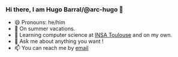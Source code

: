 ### Hi there, I am Hugo Barral/@arc-hugo 👋

- 😄 Pronouns: he/him
- 🔭 On summer vacations.
- 🌱 Learning computer science at [INSA Toulouse](https://www.insa-toulouse.fr/en/index.html) and on my own.
- 💬 Ask me about anything you want !
- 📫 You can reach me by [email](mailto:hugo.barral@outlook.fr) 


<!--
**arc-hugo/arc-hugo** is a ✨ _special_ ✨ repository because its `README.md` (this file) appears on your GitHub profile.

Here are some ideas to get you started:

- 🔭 I’m currently working on ...
- 🌱 I’m currently learning ...
- 👯 I’m looking to collaborate on ...
- 🤔 I’m looking for help with ...
- 💬 Ask me about ...
- 📫 How to reach me: ...
- 😄 Pronouns: ...
- ⚡ Fun fact: ...
-->


